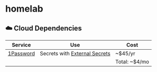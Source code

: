 # homelab

## ☁️ Cloud Dependencies

| Service                             | Use                                                           | Cost          |
|------------------------------------ |-------------------------------------------------------------- |---------------|
| [1Password](https://1password.com/) | Secrets with [External Secrets](https://external-secrets.io/) | ~$45/yr       |
|                                     |                                                               | Total: ~$4/mo |
